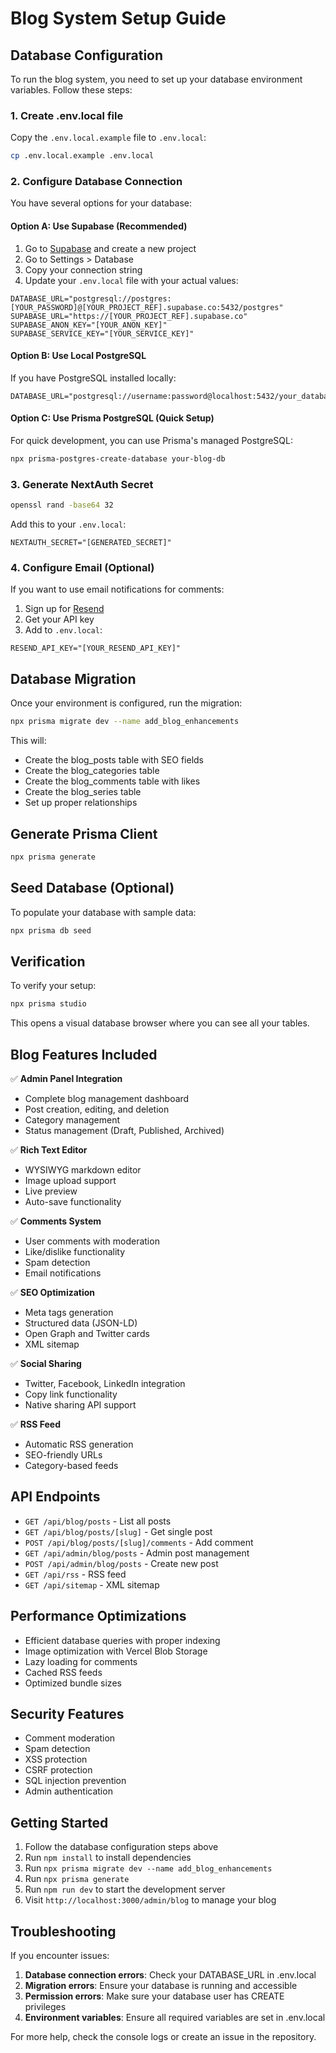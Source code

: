 # Blog System Setup Guide

## Database Configuration

To run the blog system, you need to set up your database environment variables. Follow these steps:

### 1. Create .env.local file

Copy the `.env.local.example` file to `.env.local`:

```bash
cp .env.local.example .env.local
```

### 2. Configure Database Connection

You have several options for your database:

#### Option A: Use Supabase (Recommended)

1. Go to [Supabase](https://supabase.com) and create a new project
2. Go to Settings > Database
3. Copy your connection string
4. Update your `.env.local` file with your actual values:

```env
DATABASE_URL="postgresql://postgres:[YOUR_PASSWORD]@[YOUR_PROJECT_REF].supabase.co:5432/postgres"
SUPABASE_URL="https://[YOUR_PROJECT_REF].supabase.co"
SUPABASE_ANON_KEY="[YOUR_ANON_KEY]"
SUPABASE_SERVICE_KEY="[YOUR_SERVICE_KEY]"
```

#### Option B: Use Local PostgreSQL

If you have PostgreSQL installed locally:

```env
DATABASE_URL="postgresql://username:password@localhost:5432/your_database_name"
```

#### Option C: Use Prisma PostgreSQL (Quick Setup)

For quick development, you can use Prisma's managed PostgreSQL:

```bash
npx prisma-postgres-create-database your-blog-db
```

### 3. Generate NextAuth Secret

```bash
openssl rand -base64 32
```

Add this to your `.env.local`:

```env
NEXTAUTH_SECRET="[GENERATED_SECRET]"
```

### 4. Configure Email (Optional)

If you want to use email notifications for comments:

1. Sign up for [Resend](https://resend.com)
2. Get your API key
3. Add to `.env.local`:

```env
RESEND_API_KEY="[YOUR_RESEND_API_KEY]"
```

## Database Migration

Once your environment is configured, run the migration:

```bash
npx prisma migrate dev --name add_blog_enhancements
```

This will:

- Create the blog_posts table with SEO fields
- Create the blog_categories table
- Create the blog_comments table with likes
- Create the blog_series table
- Set up proper relationships

## Generate Prisma Client

```bash
npx prisma generate
```

## Seed Database (Optional)

To populate your database with sample data:

```bash
npx prisma db seed
```

## Verification

To verify your setup:

```bash
npx prisma studio
```

This opens a visual database browser where you can see all your tables.

## Blog Features Included

✅ **Admin Panel Integration**

- Complete blog management dashboard
- Post creation, editing, and deletion
- Category management
- Status management (Draft, Published, Archived)

✅ **Rich Text Editor**

- WYSIWYG markdown editor
- Image upload support
- Live preview
- Auto-save functionality

✅ **Comments System**

- User comments with moderation
- Like/dislike functionality
- Spam detection
- Email notifications

✅ **SEO Optimization**

- Meta tags generation
- Structured data (JSON-LD)
- Open Graph and Twitter cards
- XML sitemap

✅ **Social Sharing**

- Twitter, Facebook, LinkedIn integration
- Copy link functionality
- Native sharing API support

✅ **RSS Feed**

- Automatic RSS generation
- SEO-friendly URLs
- Category-based feeds

## API Endpoints

- `GET /api/blog/posts` - List all posts
- `GET /api/blog/posts/[slug]` - Get single post
- `POST /api/blog/posts/[slug]/comments` - Add comment
- `GET /api/admin/blog/posts` - Admin post management
- `POST /api/admin/blog/posts` - Create new post
- `GET /api/rss` - RSS feed
- `GET /api/sitemap` - XML sitemap

## Performance Optimizations

- Efficient database queries with proper indexing
- Image optimization with Vercel Blob Storage
- Lazy loading for comments
- Cached RSS feeds
- Optimized bundle sizes

## Security Features

- Comment moderation
- Spam detection
- XSS protection
- CSRF protection
- SQL injection prevention
- Admin authentication

## Getting Started

1. Follow the database configuration steps above
2. Run `npm install` to install dependencies
3. Run `npx prisma migrate dev --name add_blog_enhancements`
4. Run `npx prisma generate`
5. Run `npm run dev` to start the development server
6. Visit `http://localhost:3000/admin/blog` to manage your blog

## Troubleshooting

If you encounter issues:

1. **Database connection errors**: Check your DATABASE_URL in .env.local
2. **Migration errors**: Ensure your database is running and accessible
3. **Permission errors**: Make sure your database user has CREATE privileges
4. **Environment variables**: Ensure all required variables are set in .env.local

For more help, check the console logs or create an issue in the repository.
